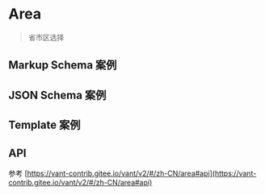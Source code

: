 # Area

> 省市区选择

## Markup Schema 案例

<dumi-previewer demoPath="guide/area/markup-schema" />

## JSON Schema 案例

<dumi-previewer demoPath="guide/area/json-schema" />

## Template 案例

<dumi-previewer demoPath="guide/area/template" />

## API

参考 [https://vant-contrib.gitee.io/vant/v2/#/zh-CN/area#api](https://vant-contrib.gitee.io/vant/v2/#/zh-CN/area#api)
